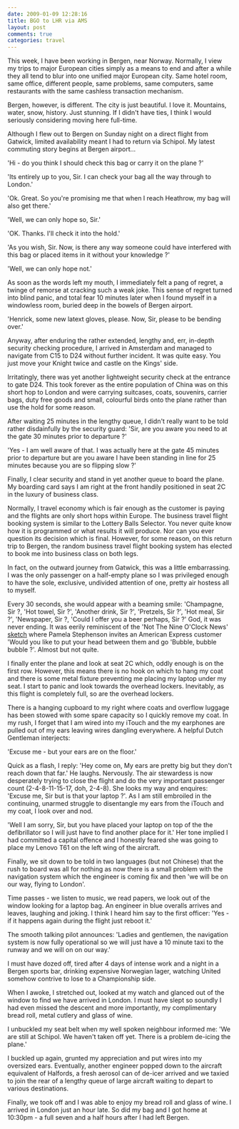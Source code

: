 ```yaml
---
date: 2009-01-09 12:28:16
title: BGO to LHR via AMS
layout: post
comments: true
categories: travel
---
```

This week, I have been working in Bergen, near Norway. Normally, I view
my trips to major European cities simply as a means to end and after a
while they all tend to blur into one unified major European city. Same
hotel room, same office, different people, same problems, same
computers, same restaurants with the same cashless transaction
mechanism.

Bergen, however, is different. The city is just beautiful. I love it.
Mountains, water, snow, history. Just stunning. If I didn't have ties, I
think I would seriously considering moving here full-time.

Although I flew out to Bergen on Sunday night on a direct flight from
Gatwick, limited availability meant I had to return via Schipol. My
latest commuting story begins at Bergen airport...

'Hi - do you think I should check this bag or carry it on the plane ?'

'Its entirely up to you, Sir. I can check your bag all the way through
to London.'

'Ok. Great. So you're promising me that when I reach Heathrow, my bag
will also get there.'

'Well, we can only hope so, Sir.'

'OK. Thanks. I'll check it into the hold.'

'As you wish, Sir. Now, is there any way someone could have interfered
with this bag or placed items in it without your knowledge ?'

'Well, we can only hope not.'

As soon as the words left my mouth, I immediately felt a pang of regret,
a twinge of remorse at cracking such a weak joke. This sense of regret
turned into blind panic, and total fear 10 minutes later when I found
myself in a windowless room, buried deep in the bowels of Bergen
airport.

'Henrick, some new latext gloves, please. Now, Sir, please to be bending
over.'

Anyway, after enduring the rather extended, lengthy and, err, in-depth
security checking procedure, I arrived in Amsterdam and managed to
navigate from C15 to D24 without further incident. It was quite easy.
You just move your Knight twice and castle on the Kings' side.

Irritatingly, there was yet another lightweight security check at the
entrance to gate D24. This took forever as the entire population of
China was on this short hop to London and were carrying suitcases,
coats, souvenirs, carrier bags, duty free goods and small, colourful
birds onto the plane rather than use the hold for some reason.

After waiting 25 minutes in the lengthy queue, I didn't really want to
be told rather disdainfully by the security guard: 'Sir, are you aware
you need to at the gate 30 minutes prior to departure ?'

'Yes - I am well aware of that. I was actually here at the gate 45
minutes prior to departure but are you aware I have been standing in
line for 25 minutes because you are so flipping slow ?'

Finally, I clear security and stand in yet another queue to board the
plane. My boarding card says I am right at the front handily positioned
in seat 2C in the luxury of business class.

Normally, I travel economy which is fair enough as the customer is
paying and the flights are only short hops within Europe. The business
travel flight booking system is similar to the Lottery Balls Selector.
You never quite know how it is programmed or what results it will
produce. Nor can you ever question its decision which is final. However,
for some reason, on this return trip to Bergen, the random business
travel flight booking system has elected to book me into business class
on both legs.

In fact, on the outward journey from Gatwick, this was a little
embarrassing. I was the only passenger on a half-empty plane so I was
privileged enough to have the sole, exclusive, undivided attention of
one, pretty air hostess all to myself.

Every 30 seconds, she would appear with a beaming smile: 'Champagne, Sir
?, 'Hot towel, Sir ?', 'Another drink, Sir ?', 'Pretzels, Sir ?', 'Hot
meal, Sir ?', 'Newspaper, Sir ?, 'Could I offer you a beer perhaps, Sir
?' God, it was never ending. It was eerily reminiscent of the 'Not The
Nine O'Clock News' [sketch](http://uk.youtube.com/watch?v=ZF-U9nL9Ios)
where Pamela Stephenson invites an American Express customer 'Would you
like to put your head between them and go 'Bubble, bubble bubble ?'.
Almost but not quite.

I finally enter the plane and look at seat 2C which, oddly enough is on
the first row. However, this means there is no hook on which to hang my
coat and there is some metal fixture preventing me placing my laptop
under my seat. I start to panic and look towards the overhead lockers.
Inevitably, as this flight is completely full, so are the overhead
lockers.

There is a hanging cupboard to my right where coats and overflow luggage
has been stowed with some spare capacity so I quickly remove my coat. In
my rush, I forget that I am wired into my iTouch and the my earphones
are pulled out of my ears leaving wires dangling everywhere. A helpful
Dutch Gentleman interjects:

'Excuse me - but your ears are on the floor.'

Quick as a flash, I reply: 'Hey come on, My ears are pretty big but they
don't reach down that far.' He laughs. Nervously. The air stewardess is
now desperately trying to close the flight and do the very important
passenger count (2-4-8-11-15-17, doh, 2-4-8). She looks my way and
enquires: 'Excuse me, Sir but is that your laptop ?'. As I am still
embroiled in the continuing, unarmed struggle to disentangle my ears
from the iTouch and my coat, I look over and nod.

'Well I am sorry, Sir, but you have placed your laptop on top of the the
defibrillator so I will just have to find another place for it.' Her
tone implied I had committed a capital offence and I honestly feared she
was going to place my Lenovo T61 on the left wing of the aircraft.

Finally, we sit down to be told in two languages (but not Chinese) that
the rush to board was all for nothing as now there is a small problem
with the navigation system which the engineer is coming fix and then 'we
will be on our way, flying to London'.

Time passes - we listen to music, we read papers, we look out of the
window looking for a laptop bag. An engineer in blue overalls arrives
and leaves, laughing and joking. I think I heard him say to the first
officer: 'Yes - if it happens again during the flight just reboot it.'

The smooth talking pilot announces: 'Ladies and gentlemen, the
navigation system is now fully operational so we will just have a 10
minute taxi to the runway and we will on on our way.'

I must have dozed off, tired after 4 days of intense work and a night in
a Bergen sports bar, drinking expensive Norwegian lager, watching United
somehow contrive to lose to a Championship side.

When I awoke, I stretched out, looked at my watch and glanced out of the
window to find we have arrived in London. I must have slept so soundly I
had even missed the descent and more importantly, my complimentary bread
roll, metal cutlery and glass of wine.

I unbuckled my seat belt when my well spoken neighbour informed me: 'We
are still at Schipol. We haven't taken off yet. There is a problem
de-icing the plane.'

I buckled up again, grunted my appreciation and put wires into my
oversized ears. Eventually, another engineer popped down to the aircraft
equivalent of Halfords, a fresh aerosol can of de-icer arrived and we
taxied to join the rear of a lengthy queue of large aircraft waiting to
depart to various destinations.

Finally, we took off and I was able to enjoy my bread roll and glass of
wine. I arrived in London just an hour late. So did my bag and I got
home at 10:30pm - a full seven and a half hours after I had left Bergen.
